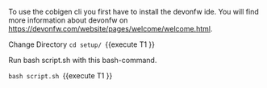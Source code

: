 To use the cobigen cli you first have to install the devonfw ide. You will find more information about devonfw on https://devonfw.com/website/pages/welcome/welcome.html.


Change Directory
`cd setup/ `{{execute T1 }} 

Run bash script.sh with this bash-command. 

`bash script.sh `{{execute T1 }}

